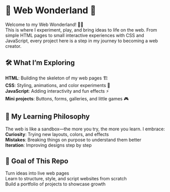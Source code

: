 # 🌟 Web Wonderland 🚀
Welcome to my Web Wonderland! 🎨✨ <br>
This is where I experiment, play, and bring ideas to life on the web. From simple HTML pages to small interactive experiences with CSS and JavaScript, every project here is a step in my journey to becoming a web creator. <br>

## 🛠️ What I’m Exploring
**HTML**: Building the skeleton of my web pages 🏗️ <br>
**CSS**: Styling, animations, and color experiments 🎨 <br>
**JavaScript**: Adding interactivity and fun effects ⚡ <br>
**Mini projects**: Buttons, forms, galleries, and little games 🎮 <br>

## 🌱 My Learning Philosophy
The web is like a sandbox—the more you try, the more you learn. I embrace: <br>
**Curiosity**: Trying new layouts, colors, and effects <br>
**Mistakes**: Breaking things on purpose to understand them better <br>
**Iteration**: Improving designs step by step <br>

## 🚀 Goal of This Repo
Turn ideas into live web pages <br>
Learn to structure, style, and script websites from scratch <br>
Build a portfolio of projects to showcase growth <br>
